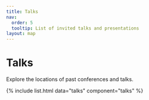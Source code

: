 ```yaml
---
title: Talks
nav:
  order: 5
  tooltip: List of invited talks and presentations
layout: map
---
```



# Talks

Explore the locations of past conferences and talks.

{% include list.html data="talks" component="talks" %}



